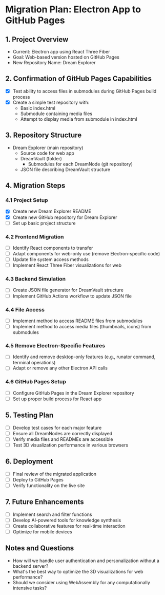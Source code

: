 # Migration Plan: Electron App to GitHub Pages

## 1. Project Overview

- Current: Electron app using React Three Fiber
- Goal: Web-based version hosted on GitHub Pages
- New Repository Name: Dream Explorer

## 2. Confirmation of GitHub Pages Capabilities

- [x] Test ability to access files in submodules during GitHub Pages build process
- [x] Create a simple test repository with:
  - Basic index.html
  - Submodule containing media files
  - Attempt to display media from submodule in index.html

## 3. Repository Structure

- Dream Explorer (main repository)
  - Source code for web app
  - DreamVault (folder)
    - Submodules for each DreamNode (git repository)
  - JSON file describing DreamVault structure

## 4. Migration Steps

### 4.1 Project Setup
- [x] Create new Dream Explorer README
- [x] Create new GitHub repository for Dream Explorer
- [ ] Set up basic project structure

### 4.2 Frontend Migration
- [ ] Identify React components to transfer
- [ ] Adapt components for web-only use (remove Electron-specific code)
- [ ] Update file system access methods
- [ ] Implement React Three Fiber visualizations for web

### 4.3 Backend Simulation
- [ ] Create JSON file generator for DreamVault structure
- [ ] Implement GitHub Actions workflow to update JSON file

### 4.4 File Access
- [ ] Implement method to access README files from submodules
- [ ] Implement method to access media files (thumbnails, icons) from submodules

### 4.5 Remove Electron-Specific Features
- [ ] Identify and remove desktop-only features (e.g., runator command, terminal operations)
- [ ] Adapt or remove any other Electron API calls

### 4.6 GitHub Pages Setup
- [ ] Configure GitHub Pages in the Dream Explorer repository
- [ ] Set up proper build process for React app

## 5. Testing Plan

- [ ] Develop test cases for each major feature
- [ ] Ensure all DreamNodes are correctly displayed
- [ ] Verify media files and READMEs are accessible
- [ ] Test 3D visualization performance in various browsers

## 6. Deployment

- [ ] Final review of the migrated application
- [ ] Deploy to GitHub Pages
- [ ] Verify functionality on the live site

## 7. Future Enhancements

- [ ] Implement search and filter functions
- [ ] Develop AI-powered tools for knowledge synthesis
- [ ] Create collaborative features for real-time interaction
- [ ] Optimize for mobile devices

## Notes and Questions

- How will we handle user authentication and personalization without a backend server?
- What's the best way to optimize the 3D visualizations for web performance?
- Should we consider using WebAssembly for any computationally intensive tasks?
